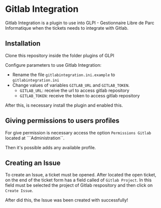 # Gitlab Integration

Gitlab Integration is a plugin to use into GLPI - Gestionnaire Libre de Parc Informatique when the tickets needs to integrate with Gitlab.

## Installation

Clone this repository inside the folder plugins of GLPI

Configure parameters to use Gitlab Integration:
  - Rename the file ```gitlabintegration.ini.example``` to ```gitlabintegration.ini```
  - Change values of variables ```GITLAB_URL``` and ```GITLAB_TOKEN```.
    - ```GITLAB_URL```: receive the url to access gitlab repository
    - ```GITLAB_TOKEN```: receive the token to access gitlab repository

After this, is necessary install the plugin and enabled this.

## Giving permissions to users profiles

For give permission is necessary access the option ```Permissions Gitlab``` located at ```Administration``.

Then it's possible adds any available profile.

## Creating an Issue

To create an Issue, a ticket must be opened. 
After located the open ticket, on the end of the ticket form has a field called of ```Gitlab Project```. In this field must be selected the project of Gitlab respository and then click on ```Create Issue```.

After did this, the Issue was been created with successfully!